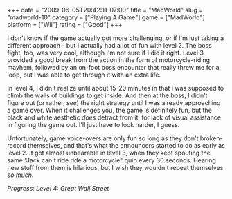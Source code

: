 +++
date = "2009-06-05T20:42:11-07:00"
title = "MadWorld"
slug = "madworld-10"
category = ["Playing A Game"]
game = ["MadWorld"]
platform = ["Wii"]
rating = ["Good"]
+++

I don't know if the game actually got more challenging, or if I'm just taking a different approach - but I actually had a lot of fun with level 2.  The boss fight, too, was very cool, although I'm not sure if I did it right.  Level 3 provided a good break from the action in the form of motorcycle-riding mayhem, followed by an on-foot boss encounter that really threw me for a loop, but I was able to get through it with an extra life.

In level 4, I didn't realize until about 15-20 minutes in that I was supposed to climb the walls of buildings to get inside.  And then at the boss, I didn't figure out (or rather, <i>see</i>) the right strategy until I was already approaching a game over.  When it challenges you, the game is definitely fun, but the black and white aesthetic <i>does</i> detract from it, for lack of visual assistance in figuring the game out.  I'll just have to look harder, I guess.

Unfortunately, game voice-overs are only fun so long as they don't broken-record themselves, and that's what the announcers started to do as early as level 2.  It got almost unbearable in level 3, when they kept spouting the same "Jack can't ride ride a motorcycle" quip every 30 seconds.  Hearing new stuff from them is hilarious, but I wish they wouldn't repeat themselves <i>so much</i>.

<i>Progress: Level 4: Great Wall Street</i>